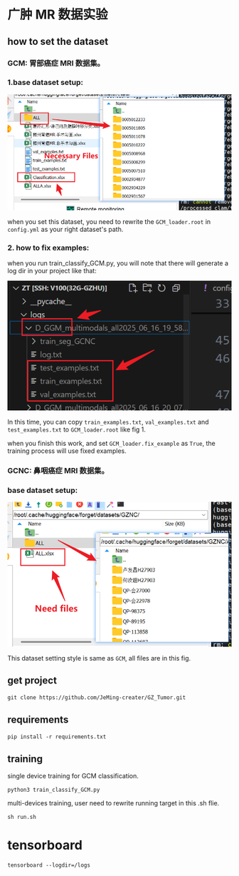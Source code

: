 # 广肿 MR 数据实验

## how to set the dataset
### GCM: 胃部癌症 MRI 数据集。

### 1.base dataset setup:

![GCM](./imgs/GCM.jpg)

when you set this dataset, you need to rewrite the `GCM_loader.root` in `config.yml` as your right dataset's path.

### 2. how to fix examples:

when you run train_classify_GCM.py, you will note that there will generate a log dir in your project like that:

![log](./imgs/logs.jpg)

In this time, you can copy `train_examples.txt`, `val_examples.txt` and `test_examples.txt` to `GCM_loader.root` like fig 1.

when you finish this work, and set `GCM_loader.fix_example` as `True`, the training process will use fixed examples.

### GCNC: 鼻咽癌症 MRI 数据集。
### base dataset setup:
![GCNC](./imgs/GCNC.jpg)

This dataset setting style is same as `GCM`, all files are in this fig.


## get project
```
git clone https://github.com/JeMing-creater/GZ_Tumor.git
```

## requirements
```
pip install -r requirements.txt
```

## training
single device training for GCM classification.
```
python3 train_classify_GCM.py
```
multi-devices training, user need to rewrite running target in this .sh flie.
```
sh run.sh
```

# tensorboard
```
tensorboard --logdir=/logs
```
